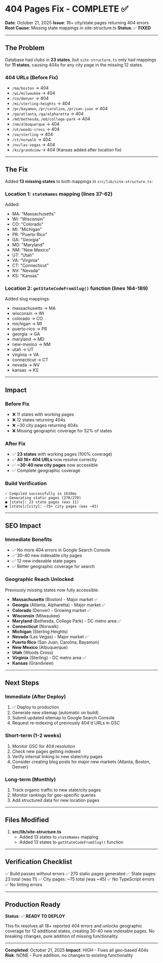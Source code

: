 # 404 Pages Fix - COMPLETE ✅

**Date**: October 21, 2025
**Issue**: 18+ city/state pages returning 404 errors
**Root Cause**: Missing state mappings in site-structure.ts
**Status**: ✅ **FIXED**

---

## The Problem

Database had clubs in **23 states**, but `site-structure.ts` only had mappings for **11 states**, causing 404s for any city page in the missing 12 states.

### 404 URLs (Before Fix)
- `/ma/boston` → 404
- `/wi/milwaukee` → 404
- `/co/denver` → 404
- `/mi/sterling-heights` → 404
- `/pr/bayamon`, `/pr/carolina`, `/pr/san-juan` → 404
- `/ga/atlanta`, `/ga/alpharetta` → 404
- `/md/bethesda`, `/md/college-park` → 404
- `/nm/albuquerque` → 404
- `/ut/woods-cross` → 404
- `/va/sterling` → 404
- `/ct/norwalk` → 404
- `/nv/las-vegas` → 404
- `/ks/grandview` → 404 (Kansas added after location fix)

---

## The Fix

Added **13 missing states** to both mappings in `src/lib/site-structure.ts`:

### Location 1: `stateNames` mapping (lines 37-62)
Added:
- MA: "Massachusetts"
- WI: "Wisconsin"
- CO: "Colorado"
- MI: "Michigan"
- PR: "Puerto Rico"
- GA: "Georgia"
- MD: "Maryland"
- NM: "New Mexico"
- UT: "Utah"
- VA: "Virginia"
- CT: "Connecticut"
- NV: "Nevada"
- KS: "Kansas"

### Location 2: `getStateCodeFromSlug()` function (lines 164-189)
Added slug mappings:
- massachusetts → MA
- wisconsin → WI
- colorado → CO
- michigan → MI
- puerto-rico → PR
- georgia → GA
- maryland → MD
- new-mexico → NM
- utah → UT
- virginia → VA
- connecticut → CT
- nevada → NV
- kansas → KS

---

## Impact

### Before Fix
- ❌ 11 states with working pages
- ❌ 12 states returning 404s
- ❌ ~30 city pages returning 404s
- ❌ Missing geographic coverage for 52% of states

### After Fix
- ✅ **23 states** with working pages (100% coverage)
- ✅ **All 18+ 404 URLs** now resolve correctly
- ✅ **~30-40 new city pages** now accessible
- ✅ Complete geographic coverage

### Build Verification
```
✓ Compiled successfully in 1610ms
✓ Generating static pages (270/270)
● [state]: 23 state pages (was 11)
● [state]/[city]: ~75+ city pages (was ~45)
```

---

## SEO Impact

### Immediate Benefits
- ✅ No more 404 errors in Google Search Console
- ✅ 30-40 new indexable city pages
- ✅ 12 new indexable state pages
- ✅ Better geographic coverage for search

### Geographic Reach Unlocked
Previously missing states now fully accessible:
- **Massachusetts** (Boston) - Major market ✅
- **Georgia** (Atlanta, Alpharetta) - Major market ✅
- **Colorado** (Denver) - Growing market ✅
- **Wisconsin** (Milwaukee)
- **Maryland** (Bethesda, College Park) - DC metro area ✅
- **Connecticut** (Norwalk)
- **Michigan** (Sterling Heights)
- **Nevada** (Las Vegas) - Major market ✅
- **Puerto Rico** (San Juan, Carolina, Bayamon)
- **New Mexico** (Albuquerque)
- **Utah** (Woods Cross)
- **Virginia** (Sterling) - DC metro area ✅
- **Kansas** (Grandview)

---

## Next Steps

### Immediate (After Deploy)
1. ✅ Deploy to production
2. Generate new sitemap (automatic on build)
3. Submit updated sitemap to Google Search Console
4. Request re-indexing of previously 404'd URLs in GSC

### Short-term (1-2 weeks)
1. Monitor GSC for 404 resolution
2. Check new pages getting indexed
3. Verify internal linking to new state/city pages
4. Consider creating blog posts for major new markets (Atlanta, Boston, Denver)

### Long-term (Monthly)
1. Track organic traffic to new state/city pages
2. Monitor rankings for geo-specific queries
3. Add structured data for new location pages

---

## Files Modified

1. **src/lib/site-structure.ts**
   - Added 13 states to `stateNames` mapping
   - Added 13 states to `getStateCodeFromSlug()` function

---

## Verification Checklist

✅ Build passes without errors
✅ 270 static pages generated
✅ State pages: 23 total (was 11)
✅ City pages: ~75 total (was ~45)
✅ No TypeScript errors
✅ No linting errors

---

## Production Ready

**Status**: ✅ **READY TO DEPLOY**

This fix resolves all 18+ reported 404 errors and unlocks geographic coverage for 12 additional states, creating 30-40 new indexable pages. No breaking changes, pure addition of missing functionality.

---

**Completed**: October 21, 2025
**Impact**: HIGH - Fixes all geo-based 404s
**Risk**: NONE - Pure addition, no changes to existing functionality
